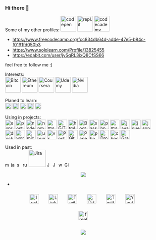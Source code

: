 ### Hi there 👋

Some of my other profiles:
<img src="https://www.vectorlogo.zone/logos/codepen/codepen-icon.svg" height="50" alt="codepen" />
<img src="https://www.vectorlogo.zone/logos/replit/replit-icon.svg" height="50" alt="repl.it" />
<img src="https://www.vectorlogo.zone/logos/codecademy/codecademy-ar21.svg" height="50" alt="codecademy" />
- https://www.freecodecamp.org/fcc834db64d-ad4e-47e5-b84c-f0191fd050b3
- https://www.sololearn.com/Profile/13825455
- https://edabit.com/user/jySqRL3ixQ8CfSS66


<!-- https://www.vectorlogo.zone/logos/codecademy/codecademy-icon.svg -->
<!-- https://www.vectorlogo.zone/logos/grasshopper/grasshopper-icon.svg -->

feel free to follow me :)

<!-- missing: Adobe, unreal-->



<p align="center">

<!-- 
<img src="https://www.vectorlogo.zone/logos/apple/apple-tile.svg" alt="apple" width="55" height="55"/> -->

</p>

<p>Interests: <br />
    <img src="https://www.vectorlogo.zone/logos/bitcoin/bitcoin-icon.svg" alt="Bitcoin" height="50" />
    <img src="https://www.vectorlogo.zone/logos/ethereum/ethereum-icon.svg" alt="Ethereum" height="50" />
    <img src="https://www.vectorlogo.zone/logos/coursera/coursera-icon.svg" alt="Coursera" height="50" />
    <img src="https://www.vectorlogo.zone/logos/udemy/udemy-icon.svg" alt="Udemy" height="50" />
    <img src="https://www.vectorlogo.zone/logos/nvidia/nvidia-icon.svg" alt="Nvidia" height="50" />
</p>


<p>Planed to learn:<br />
    <img src="https://www.vectorlogo.zone/logos/reactjs/reactjs-icon.svg" alt="react" height="20" />
    <img src="https://www.vectorlogo.zone/logos/vuejs/vuejs-ar21.svg" alt="Vuejs" height="20" />
    <img src="https://www.vectorlogo.zone/logos/angular/angular-icon.svg" alt="Angular" height="20" />
    <img src="https://www.vectorlogo.zone/logos/minecraft/minecraft-icon.svg" alt="Minecraft" height="20" />
    <img src="https://www.vectorlogo.zone/logos/unity3d/unity3d-icon.svg" alt="Unity" height="20" />
    <!-- <img src="https://www.vectorlogo.zone/logos/python/python-icon.svg" alt="python" width="55" height="55"/> -->
    <!-- <img src="https://www.vectorlogo.zone/logos/android/android-icon.svg" alt="android" width="55" height="55"/> -->
    <!-- <img src="https://www.vectorlogo.zone/logos/microsoft_azure/microsoft_azure-icon.svg" alt="azure" width="55" height="55"/>  -->
</p>


<p>Using in projects:<br />
    <img src="https://www.vectorlogo.zone/logos/expressjs/expressjs-icon.svg" alt="express.js" height="30" />
    <img src="https://www.vectorlogo.zone/logos/postgresql/postgresql-icon.svg" alt="postgresql" height="30" />
    <img src="https://www.vectorlogo.zone/logos/nodejs/nodejs-icon.svg" alt="nodejs" height="30" />
    <img src="https://www.vectorlogo.zone/logos/npmjs/npmjs-ar21.svg" alt="npm" height="30" />
    <img src="https://www.vectorlogo.zone/logos/mysql/mysql-ar21.svg" alt="mysql" height="30" />
    <img src="https://www.vectorlogo.zone/logos/git-scm/git-scm-icon.svg" alt="GIT" height="30" />
    <img src="https://www.vectorlogo.zone/logos/w3_html5/w3_html5-icon.svg" alt="html 5" height="30" />
    <img src="https://www.vectorlogo.zone/logos/getbootstrap/getbootstrap-icon.svg" alt="Bootstrap" height="30" />
    <img src="https://www.vectorlogo.zone/logos/sass-lang/sass-lang-icon.svg" alt="sass" height="30" />
    <img src="https://www.vectorlogo.zone/logos/phpmyadmin/phpmyadmin-icon.svg" alt="phpmyadmin" height="30" />
    <img src="https://www.vectorlogo.zone/logos/mysql/mysql-ar21.svg" alt="mysql" height="30" />
    <img src="https://www.vectorlogo.zone/logos/javascript/javascript-icon.svg" alt="javascript" height="30" />
    <img src="https://www.vectorlogo.zone/logos/jquery/jquery-icon" alt="jquery" height="30" />
    <img src="https://www.vectorlogo.zone/logos/json/json-ar21.svg" alt="json" height="30" />
    <img src="https://www.vectorlogo.zone/logos/docker/docker-official.svg" alt="docker" height="30" />
    <img src="https://www.vectorlogo.zone/logos/wordpress/wordpress-icon.svg" alt="wordpress" height="30" />
    <img src="https://www.vectorlogo.zone/logos/microsoft/microsoft-icon.svg" alt="microsoft" height="30" />
    <img src="https://www.vectorlogo.zone/logos/ubuntu/ubuntu-tile.svg" alt="ubuntu" height="30" />
    <img src="https://www.vectorlogo.zone/logos/visualstudio_code/visualstudio_code-icon.svg" alt="vs code"
        height="30" />
    <img src="https://www.vectorlogo.zone/logos/getpostman/getpostman-icon.svg" alt="Postman" height="30" />
    <img src="https://www.vectorlogo.zone/logos/github/github-icon.svg" alt="Github" height="30" />
    <img src="https://www.vectorlogo.zone/logos/papertrailapp/papertrailapp-icon.svg" alt="Papertrail" height="30" />
    <img src="https://www.vectorlogo.zone/logos/php/php-horizontal.svg" alt="php" height="30" />
    <img src="https://www.vectorlogo.zone/logos/dropbox/dropbox-icon.svg" alt="Dropbox" height="30" />
    <img src="https://www.vectorlogo.zone/logos/chocolatey/chocolatey-icon.svg" alt="chocolatey" height="30" />
    <img src="https://www.vectorlogo.zone/logos/gravatar/gravatar-icon.svg" alt="Gravatar" height="30" />
    </ p>



        
<!-- - 🔭 I’m currently working on ...
- 🌱 I’m currently learning ...
- 👯 I’m looking to collaborate on ...
- 🤔 I’m looking for help with ...
- 💬 Ask me about ...
- 📫 How to reach me: ...
- 😄 Pronouns: ...
- ⚡ Fun fact: ... -->


Used in past:<br />
<img src="https://www.vectorlogo.zone/logos/mongodb/mongodb-icon.svg" alt="mongodb" height="15"/>
<img src="https://www.vectorlogo.zone/logos/java/java-icon.svg" alt="java" height="15" />
<img src="https://www.vectorlogo.zone/logos/sketchapp/sketchapp-icon.svg" alt="sketch" height="15" />
<img src="https://www.vectorlogo.zone/logos/ruby-lang/ruby-lang-icon.svg" alt="ruby" height="15" />
<img src="https://www.vectorlogo.zone/logos/atlassian_jira/atlassian_jira-icon.svg" alt="Jira" height="55" />
<img src="https://www.vectorlogo.zone/logos/java/java-vertical.svg" alt="Java" height="15" />
<img src="https://www.vectorlogo.zone/logos/joomla/joomla-icon.svg" alt="Joomla" height="15" />
<img src="https://www.vectorlogo.zone/logos/w3c_xml/w3c_xml-icon.svg" alt="w3c" height="15" />
<img src="https://www.vectorlogo.zone/logos/gimp/gimp-icon.svg" alt="Gimp" height="15" />




<!-- source: https://github.com/anuraghazra/github-readme-stats -->
<p align="center"> <img
        src="https://github-readme-stats.vercel.app/api/top-langs/?username=itsAnyTime&langs_count=10&theme=chartreuse-dark&layout=compact" />
</p>


*

<!-- social media -->
<p align="center">
    <a href="https://www.instagram.com/itsanytime/" target="_blank"><img style="padding: 10px"
            src="https://www.vectorlogo.zone/logos/instagram/instagram-icon.svg" target="_blank" alt="Instagram"
            height="30" /></a>&nbsp;&nbsp;
    <a href="https://www.linkedin.com/in/itsanytime/" target="_blank"><img style="padding: 10px"
            src="https://www.vectorlogo.zone/logos/linkedin/linkedin-tile.svg" alt="LinkedIn"
            height="30" /></a>&nbsp;&nbsp;
    <a href="https://www.twitch.tv/itsanytime" target="_blank"><img style="padding: 10px"
            src="https://www.vectorlogo.zone/logos/twitch/twitch-icon.svg" alt="Twitch"
            height="30" /></a>&nbsp;&nbsp;
    <a href="https://discord.gg/DrUcjG6gkN" target="_blank"><img style="padding: 10px"
            src="https://www.vectorlogo.zone/logos/discordapp/discordapp-tile.svg" alt="Discord"
            height="30" /></a>&nbsp;&nbsp;
    <a href="https://twitter.com/spiderany" target="_blank"><img style="padding: 10px"
            src="https://www.vectorlogo.zone/logos/twitter/twitter-official.svg" alt="Twitter"
            height="30" /></a>&nbsp;&nbsp;
    <a href="https://www.youtube.com/channel/UCKLfVwCfdKRnt5ppD2kgQ2g" target="_blank"><img style="padding: 10px"
            src="https://www.vectorlogo.zone/logos/youtube/youtube-icon.svg" alt="Youtube"
            height="30" /></a>&nbsp;&nbsp;
</p>
<p align="center">
    <a href="https://www.itsanytime.de/" target="_blank"><img src="https://www.vectorlogo.zone/logos/freelancer/freelancer-icon.svg"
            alt="freelancer" height="30" /></a>
</p>

<p align="center">
    <br>
    <img src="https://profile-counter.glitch.me/itsAnyTime/count.svg" />
</p>